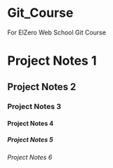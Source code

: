 # Git_Course
For ElZero Web School Git Course

# Project Notes 1 #
## Project Notes 2 #
### Project Notes 3 #
#### Project Notes 4 #
##### Project Notes 5 #
###### Project Notes 6 #
